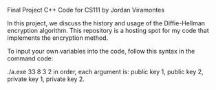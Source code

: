Final Project C++ Code for CS111
by Jordan Viramontes

In this project, we discuss the history and usage of the Diffie-Hellman encryption algorithm. This repository is a hosting spot for my code that implements the encryption method.

To input your own variables into the code, follow this syntax in the command code:

./a.exe 33 8 3 2
in order, each argument is: public key 1, public key 2, private key 1, private key 2.        

